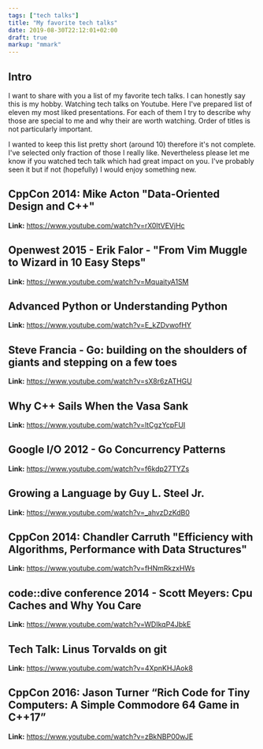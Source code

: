 ```yaml
---
tags: ["tech talks"]
title: "My favorite tech talks"
date: 2019-08-30T22:12:01+02:00
draft: true
markup: "mmark"
---
```


## Intro
I want to share with you a list of my favorite tech talks. I can honestly say
this is my hobby. Watching tech talks on Youtube. Here I've prepared list of
eleven my most liked presentations. For each of them I try to describe why those
are special to me and why their are worth watching. Order of titles is not
particularly important. 

I wanted to keep this list pretty short (around 10) therefore it's not complete.
I've selected only fraction of those I really like. Nevertheless please let me
know if you watched tech talk which had great impact on you. I've probably seen it
but if not (hopefully) I would enjoy something new.

## CppCon 2014: Mike Acton "Data-Oriented Design and C++"
**Link:** https://www.youtube.com/watch?v=rX0ItVEVjHc

## Openwest 2015 - Erik Falor - "From Vim Muggle to Wizard in 10 Easy Steps"
**Link:** https://www.youtube.com/watch?v=MquaityA1SM

## Advanced Python or Understanding Python
**Link:** https://www.youtube.com/watch?v=E_kZDvwofHY

## Steve Francia - Go: building on the shoulders of giants and stepping on a few toes
**Link:** https://www.youtube.com/watch?v=sX8r6zATHGU

## Why C++ Sails When the Vasa Sank
**Link:** https://www.youtube.com/watch?v=ltCgzYcpFUI

## Google I/O 2012 - Go Concurrency Patterns
**Link:** https://www.youtube.com/watch?v=f6kdp27TYZs

## Growing a Language by Guy L. Steel Jr.
**Link:** https://www.youtube.com/watch?v=_ahvzDzKdB0

## CppCon 2014: Chandler Carruth "Efficiency with Algorithms, Performance with Data Structures"
**Link:** https://www.youtube.com/watch?v=fHNmRkzxHWs

## code::dive conference 2014 - Scott Meyers: Cpu Caches and Why You Care
**Link:** https://www.youtube.com/watch?v=WDIkqP4JbkE

## Tech Talk: Linus Torvalds on git
**Link:** https://www.youtube.com/watch?v=4XpnKHJAok8

## CppCon 2016: Jason Turner “Rich Code for Tiny Computers: A Simple Commodore 64 Game in C++17”
**Link:** https://www.youtube.com/watch?v=zBkNBP00wJE
